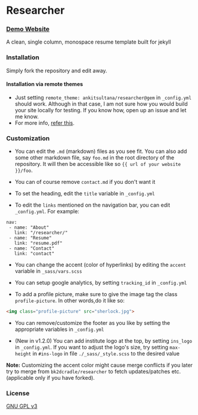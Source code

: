 # Researcher

### [Demo Website](http://ankitsultana.com/researcher)

A clean, single column, monospace resume template built for jekyll

### Installation

Simply fork the repository and edit away.

#### Installation via remote themes

* Just setting `remote_theme: ankitsultana/researcher@gem` in `_config.yml` should work. Although in that case, I am not sure how
you would build your site locally for testing. If you know how, open up an issue and let me know.
* For more info, [refer this](https://blog.github.com/2017-11-29-use-any-theme-with-github-pages/).

### Customization

* You can edit the `.md` (markdown) files as you see fit. You can also add some other markdown file, say `foo.md` in the root directory of the repository. It will then be accessible like so `{{ url of your website }}/foo`.

* You can of course remove `contact.md` if you don't want it

* To set the heading, edit the `title` variable in `_config.yml`

* To edit the `links` mentioned on the navigation bar, you can edit `_config.yml`. For example:

```
nav:
 - name: "About"
   link: "/researcher/"
 - name: "Resume"
   link: "resume.pdf"
 - name: "Contact"
   link: "contact"
```

* You can change the accent (color of hyperlinks) by editing the `accent` variable in `_sass/vars.scss`

* You can setup google analytics, by setting `tracking_id` in `_config.yml`

* To add a profile picture, make sure to give the image tag the class `profile-picture`. In other words,do it like so:

```html
<img class="profile-picture" src="sherlock.jpg">
```

* You can remove/customize the footer as you like by setting the
appropriate variables in `_config.yml`

* (New in v1.2.0) You can add institute logo at the top, by setting `ins_logo` in `_config.yml`. If you want
to adjust the logo's size, try setting `max-height` in `#ins-logo` in file `./_sass/_style.scss` to the desired
value

**Note:** Customizing the accent color might cause merge conflicts if you later try to merge from `bk2dcradle/researcher` to fetch updates/patches etc. (applicable only if you have forked).

### License

[GNU GPL v3](https://github.com/bk2dcradle/researcher/blob/gh-pages/LICENSE)

